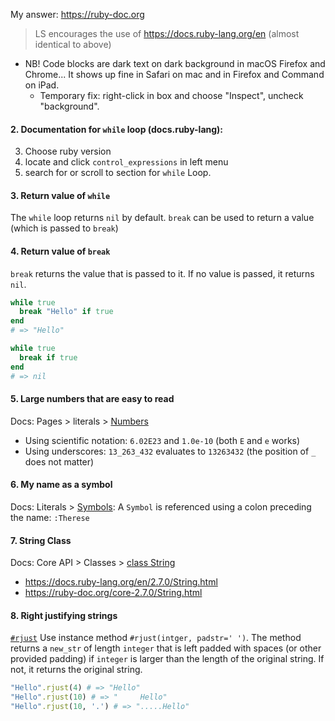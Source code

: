 
My answer: https://ruby-doc.org

> LS encourages the use of https://docs.ruby-lang.org/en (almost identical to above)

- NB! Code blocks are dark text on dark background in macOS Firefox and Chrome... It shows up fine in Safari on mac and in Firefox and Command on iPad.
  - Temporary fix: right-click in box and choose "Inspect", uncheck "background".

#### 2. Documentation for `while` loop (docs.ruby-lang):

3. Choose ruby version
4. locate and click `control_expressions` in left menu
5. search for or scroll to section for `while` Loop.

#### 3. Return value of `while` 

The `while` loop returns `nil` by default. `break` can be used to return a value (which is passed to `break`)

#### 4. Return value of `break`

`break` returns the value that is passed to it. If no value is passed, it returns `nil`.

```ruby
while true
  break "Hello" if true
end
# => "Hello"

while true
  break if true
end
# => nil
```

#### 5. Large numbers that are easy to read

Docs: Pages > literals > [Numbers](https://docs.ruby-lang.org/en/2.7.0/doc/syntax/literals_rdoc.html#label-Numbers)

* Using scientific notation: `6.02E23` and `1.0e-10` (both `E` and `e` works)
* Using underscores: `13_263_432` evaluates to `13263432` (the position of `_` does not matter)

#### 6. My name as a symbol

Docs: Literals > [Symbols](https://docs.ruby-lang.org/en/2.7.0/doc/syntax/literals_rdoc.html#label-Symbols): A `Symbol` is referenced using a colon preceding the name: `:Therese` 

#### 7. String Class

Docs: Core API > Classes > [class String](https://docs.ruby-lang.org/en/2.7.0/String.html) 

* https://docs.ruby-lang.org/en/2.7.0/String.html
* https://ruby-doc.org/core-2.7.0/String.html

#### 8. Right justifying strings
[`#rjust`](https://docs.ruby-lang.org/en/2.7.0/String.html#method-i-rjust)
Use instance method `#rjust(intger, padstr=' ')`.  The method returns a `new_str` of length `integer` that is left padded with spaces (or other provided padding) if `integer` is larger than the length of the original string. If not, it returns the original string.

```ruby
"Hello".rjust(4) # => "Hello"
"Hello".rjust(10) # => "     Hello"
"Hello".rjust(10, '.') # => ".....Hello"
```

 
